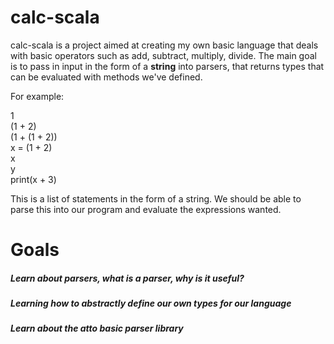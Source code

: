 # calc-scala

calc-scala is a project aimed at creating my own basic language that deals with basic operators such as add, subtract, multiply, divide.
The main goal is to pass in input in the form of a <B>string</B> into parsers, that returns types that can be evaluated with methods we've defined.

For example: 

1  
(1 + 2)  
(1 + (1 + 2))  
x = (1 + 2)  
x  
y  
print(x + 3)

This is a list of statements in the form of a string. We should be able to parse this into our program and evaluate the expressions wanted.

# Goals

##### Learn about parsers, what is a parser, why is it useful?
##### Learning how to abstractly define our own types for our language
##### Learn about the atto basic parser library
